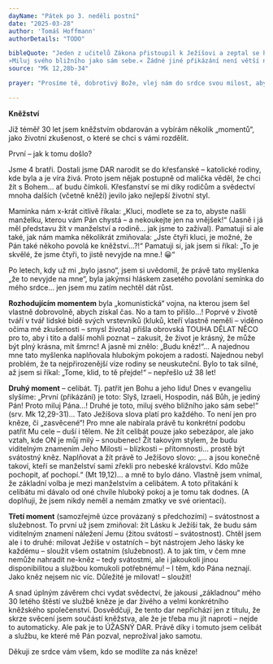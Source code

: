 ```yaml
---
dayName: "Pátek po 3. neděli postní"
date: "2025-03-28"
author: 'Tomáš Hoffmann'
authorDetails: "TODO"

bibleQuote: "Jeden z učitelů Zákona přistoupil k Ježíšovi a zeptal se ho: „Které přikázání je první ze všech?“ Ježíš odpověděl: „První je toto: »Slyš, Izraeli! Hospodin, náš Bůh, je jediný Pán. Proto miluj Pána, svého Boha, celým svým srdcem, celou svou duší, celou svou myslí a celou svou silou.« Druhé je toto:
»Miluj svého bližního jako sám sebe.« Žádné jiné přikázání není větší než tato.“ Učitel Zákona mu na to řekl: „Správně, Mistře, podle pravdy jsi řekl, že on je jediný a není jiného kromě něho a milovat ho celým srdcem, celým rozumem a celou silou a milovat bližního jako sám sebe je víc než všechny oběti a dary.“ Když Ježíš viděl, že (učitel Zákona) odpověděl rozumně, řekl mu: „Nejsi daleko od Božího království.“ A nikdo se už neodvážil dát mu nějakou otázku."
source: "Mk 12,28b-34"

prayer: "Prosíme tě, dobrotivý Bože, vlej nám do srdce svou milost, abychom ovládali sklony lidské slabosti a dovedli žít podle tvých přikázání. Skrze tvého Syna…"

---
```


**Kněžství**

Již téměř 30 let jsem kněžstvím obdarován a vybírám několik „momentů“, jako životní zkušenost, o které se chci s vámi rozdělit.

První – jak k tomu došlo?

Jsme 4 bratři. Dostali jsme DAR narodit se do křesťanské – katolické rodiny, kde byla a je víra živá. Proto jsem nějak postupně od malička věděl, že chci žít s Bohem… ať budu čímkoli. Křesťanství se mi díky rodičům a svědectví mnoha dalších (včetně kněží) jevilo jako nejlepší životní styl.

Maminka nám x-krát citlivě říkala: „Kluci, modlete se za to, abyste našli manželku, kterou vám Pán chystá – a nekoukejte jen na vnějšek!“ (Jasně i já měl představu žít v manželství a rodině… jak jsme to zažíval). Pamatuji si ale také, jak nám mamka několikrát zmiňovala: „Jste čtyři kluci, je možné, že Pán také někoho povolá ke kněžství…?!“ Pamatuji si, jak jsem si říkal: „To je skvělé, že jsme čtyři, to jistě nevyjde na mne.! 😀“

Po letech, kdy už mi „bylo jasno“, jsem si uvědomil, že právě tato myšlenka „že to nevyjde na mne“, byla jakýmsi hláskem zasetého povolání semínka do mého srdce… jen jsem mu zatím nechtěl dát růst.

**Rozhodujícím momentem** byla „komunistická“ vojna, na kterou jsem šel vlastně dobrovolně, abych získal čas. No a tam to přišlo…! Poprvé v životě tváří v tvář lidské bídě svých vrstevníků (kluků, kteří vlastně neměli – viděno očima
mé zkušenosti – smysl života) přišla obrovská TOUHA DĚLAT NĚCO pro to, aby i tito a další mohli poznat – zakusit, že život je krásný, že může být plný krásna, mít šmrnc! A jasně mi znělo: „Budu kněz!“… A najednou mne tato myšlenka naplňovala hlubokým pokojem a radostí. Najednou nebyl problém, že ta nejpřirozenější vize rodiny se neuskuteční. Bylo to tak silné, až jsem si říkal: „Tome, klid, to tě přejde!“ – nepřešlo už 38 let!

**Druhý moment** – celibát. Tj. patřit jen Bohu a jeho lidu! Dnes v evangeliu slyšíme: „První (přikázání) je toto: Slyš, Izraeli, Hospodin, náš Bůh, je jediný Pán! Proto miluj Pána…! Druhé je toto, miluj svého bližního jako sám sebe!“ (srv. Mk 12,29-31)… Tato Ježíšova slova platí pro každého. To není jen pro kněze, či „zasvěcené“! Pro mne ale nabírala právě tu konkrétní podobu patřit Mu cele – duší i tělem. Ne žít celibát pouze jako sebezápor, ale jako vztah, kde ON je můj milý – snoubenec! Žít takovým stylem, že budu viditelným znamením Jeho Milosti – blízkosti – přítomnosti… prostě být svátostný kněz. Naplňovat a žít právě to Ježíšovo slovo: „… a jsou konečně takoví, kteří se manželství sami zřekli pro nebeské království. Kdo může pochopit, ať pochopí.“ (Mt 19,12)… a mně to bylo dáno. Vlastně jsem vnímal, že základní volba je mezi manželstvím a celibátem. A toto přitakání k celibátu mi dávalo od oné chvíle hluboký pokoj a je tomu tak dodnes. (A doplňuji, že jsem nikdy neměl a nemám zmatky ve své orientaci).
 

**Třetí moment** (samozřejmě úzce provázaný s předchozími) – svátostnost a služebnost. To první už jsem zmiňoval: žít Lásku k Ježíši tak, že budu sám viditelným znamení náležení Jemu (žitou svátostí – svátostnost). Chtěl jsem ale i to druhé: milovat Ježíše v ostatních – být nástrojem Jeho lásky ke každému – sloužit všem ostatním (služebnost). A to jak tím, v čem mne nemůže nahradit ne-kněz – tedy svátostmi, ale i jakoukoli jinou disponibilitou a službou komukoli potřebnému! – I těm, kdo Pána neznají. Jako kněz nejsem nic víc. Důležité je milovat! – sloužit!

A snad úplným závěrem chci vydat svědectví, že jakousi „základnou“ mého 30 letého štěstí ve službě kněze je dar živého a velmi konkrétního kněžského společenství. Dosvědčuji, že tento dar nepřichází jen z titulu, že skrze svěcení jsem součástí kněžstva, ale že je třeba mu jít naproti – nejde to automaticky. Ale pak je to ÚŽASNÝ DAR. Právě díky i tomuto jsem celibát a službu, ke které mě Pán pozval, neprožíval jako samotu.

Děkuji ze srdce vám všem, kdo se modlíte za nás kněze!

